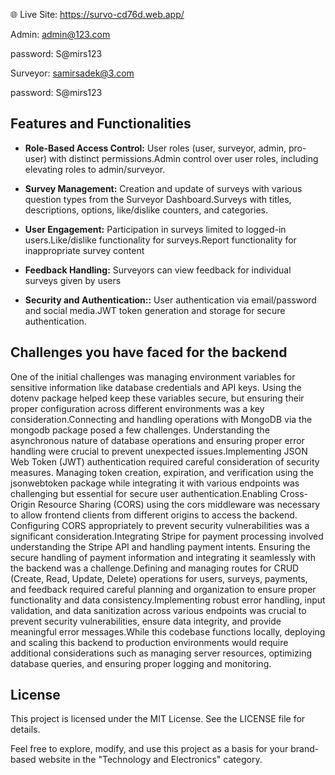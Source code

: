 






🌐 Live Site: https://survo-cd76d.web.app/

Admin: admin@123.com

password: S@mirs123

Surveyor: samirsadek@3.com

password: S@mirs123

## Features and Functionalities

* **Role-Based Access Control:** User roles (user, surveyor, admin, pro-user) with distinct permissions.Admin control over user roles, including elevating roles to admin/surveyor.

* **Survey Management:** Creation and update of surveys with various question types from the Surveyor Dashboard.Surveys with titles, descriptions, options, like/dislike counters, and categories.

* **User Engagement:** Participation in surveys limited to logged-in users.Like/dislike functionality for surveys.Report functionality for inappropriate survey content

* **Feedback Handling:** Surveyors can view feedback for individual surveys given by users 

* **Security and Authentication::** User authentication via email/password and social media.JWT token generation and storage for secure authentication.



##  Challenges you have faced for the backend

One of the initial challenges was managing environment variables for sensitive information like database credentials and API keys. Using the dotenv package helped keep these variables secure, but ensuring their proper configuration across different environments  was a key consideration.Connecting and handling operations with MongoDB via the mongodb package posed a few challenges. Understanding the asynchronous nature of database operations and ensuring proper error handling were crucial to prevent unexpected issues.Implementing JSON Web Token (JWT) authentication required careful consideration of security measures. Managing token creation, expiration, and verification using the jsonwebtoken package while integrating it with various endpoints was challenging but essential for secure user authentication.Enabling Cross-Origin Resource Sharing (CORS) using the cors middleware was necessary to allow frontend clients from different origins to access the backend. Configuring CORS appropriately to prevent security vulnerabilities was a significant consideration.Integrating Stripe for payment processing involved understanding the Stripe API and handling payment intents. Ensuring the secure handling of payment information and integrating it seamlessly with the backend was a challenge.Defining and managing routes for CRUD (Create, Read, Update, Delete) operations for users, surveys, payments, and feedback required careful planning and organization to ensure proper functionality and data consistency.Implementing robust error handling, input validation, and data sanitization across various endpoints was crucial to prevent security vulnerabilities, ensure data integrity, and provide meaningful error messages.While this codebase functions locally, deploying and scaling this backend to production environments would require additional considerations such as managing server resources, optimizing database queries, and ensuring proper logging and monitoring.
## License

This project is licensed under the MIT License. See the LICENSE file for details.

Feel free to explore, modify, and use this project as a basis for your brand-based website in the "Technology and Electronics" category.